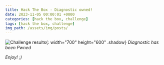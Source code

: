 ```yaml
---
title: Hack The Box - Diagnostic owned!
date: 2023-11-05 00:00:01 +0000
categories: [hack the box, challenge]
tags: [hack the box, challenge]
img_path: /assets/img/posts/
---
```


![Challenge results](owned-diagnostic.png){: width="700" height="600" .shadow}
_Diagnostic has been Pwned_

_Enjoy! ;)_
